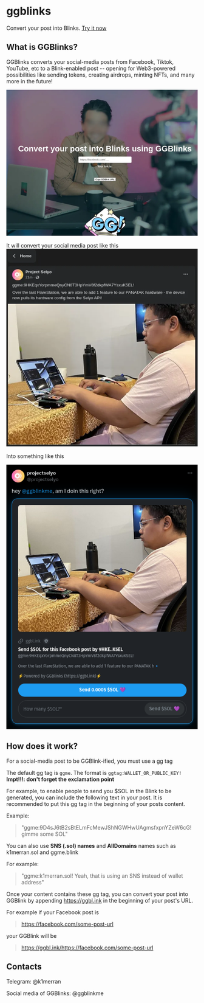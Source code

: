 # ggblinks
Convert your post into Blinks. [Try it now](https://ggbl.ink/)

## What is GGBlinks?
GGBlinks converts your social-media posts from Facebook, Tiktok, YouTube, etc to a Blink-enabled post -- opening for Web3-powered possibilities like sending tokens, creating airdrops, minting NFTs, and many more in the future!

![alt text](./docs/screenshot.png)

It will convert your social media post like this
![alt text](./docs/image.png)

Into something like this

![alt text](./docs/image-1.png)


## How does it work?
For a social-media post to be GGBlink-ified, you must use a gg tag

The default gg tag is `ggme`. The format is `ggtag:WALLET_OR_PUBLIC_KEY!`
**Impt!!!: don't forget the exclamation point**

For example, to enable people to send you $SOL in the Blink to be generated, you can include the following text in your post. It is recommended to put this gg tag in the beginning of your posts content.

Example: 
> "ggme:9D4sJ6tB2sBtELmFcMewJShNGWHwUAgmsfxpnYZeW6cG! gimme some SOL"

You can also use **SNS (.sol) names** and **AllDomains** names such as k1merran.sol and ggme.blink

For example:

> "ggme:k1merran.sol! Yeah, that is using an SNS instead of wallet address"

Once your content contains these gg tag, you can convert your post into GGBlink by appending https://ggbl.ink in the beginning of your post's URL. 

For example if your Facebook post is
> https://facebook.com/some-post-url

your GGBlink will be 
> https://ggbl.ink/https://facebook.com/some-post-url

## Contacts
Telegram: @k1merran

Social media of GGBlinks: @ggblinkme